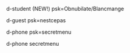 d-student (NEW!)
psk=Obnubilate/Blancmange

d-guest
psk=nestcepas

d-phone
psk=secretmenu

d-phone
secretmenu
